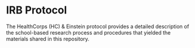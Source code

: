 # IRB Protocol 

The HealthCorps (HC) & Einstein protocol provides a detailed description of the school-based research process and procedures that yielded the materials shared in this repository.  
